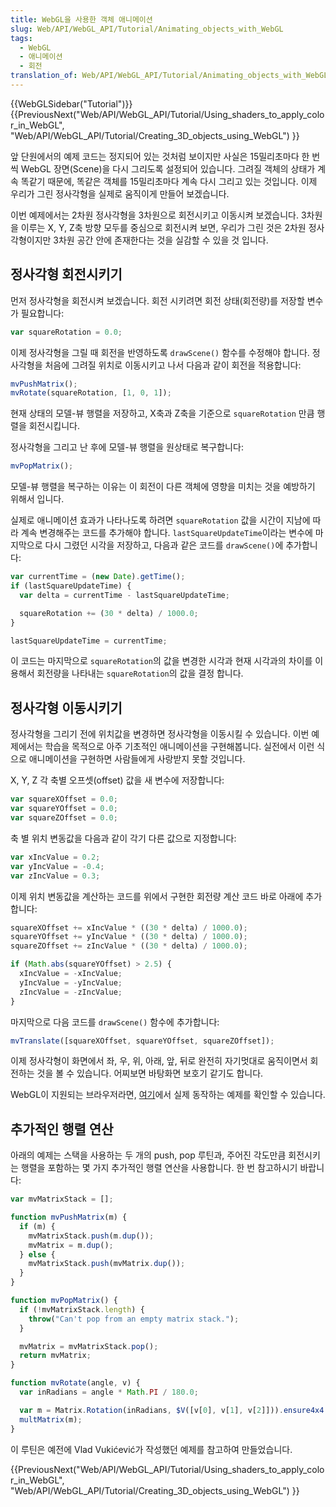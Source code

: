 ```yaml
---
title: WebGL을 사용한 객체 애니메이션
slug: Web/API/WebGL_API/Tutorial/Animating_objects_with_WebGL
tags:
  - WebGL
  - 애니메이션
  - 회전
translation_of: Web/API/WebGL_API/Tutorial/Animating_objects_with_WebGL
---
```

{{WebGLSidebar("Tutorial")}} {{PreviousNext("Web/API/WebGL_API/Tutorial/Using_shaders_to_apply_color_in_WebGL", "Web/API/WebGL_API/Tutorial/Creating_3D_objects_using_WebGL") }}

앞 단원에서의 예제 코드는 정지되어 있는 것처럼 보이지만 사실은 15밀리초마다 한 번 씩 WebGL 장면(Scene)을 다시 그리도록 설정되어 있습니다. 그려질 객체의 상태가 계속 똑같기 때문에, 똑같은 객체를 15밀리초마다 계속 다시 그리고 있는 것입니다. 이제 우리가 그린 정사각형을 실제로 움직이게 만들어 보겠습니다.

이번 예제에서는 2차원 정사각형을 3차원으로 회전시키고 이동시켜 보겠습니다. 3차원을 이루는 X, Y, Z축 방향 모두를 중심으로 회전시켜 보면, 우리가 그린 것은 2차원 정사각형이지만 3차원 공간 안에 존재한다는 것을 실감할 수 있을 것 입니다.

## 정사각형 회전시키기

먼저 정사각형을 회전시켜 보겠습니다. 회전 시키려면 회전 상태(회전량)를 저장할 변수가 필요합니다:

```js
var squareRotation = 0.0;
```

이제 정사각형을 그릴 때 회전을 반영하도록 `drawScene()` 함수를 수정해야 합니다. 정사각형을 처음에 그려질 위치로 이동시키고 나서 다음과 같이 회전을 적용합니다:

```js
mvPushMatrix();
mvRotate(squareRotation, [1, 0, 1]);
```

현재 상태의 모델-뷰 행렬을 저장하고, X축과 Z축을 기준으로 `squareRotation` 만큼 행렬을 회전시킵니다.

정사각형을 그리고 난 후에 모델-뷰 행렬을 원상태로 복구합니다:

```js
mvPopMatrix();
```

모델-뷰 행렬을 복구하는 이유는 이 회전이 다른 객체에 영향을 미치는 것을 예방하기 위해서 입니다.

실제로 애니메이션 효과가 나타나도록 하려면 `squareRotation` 값을 시간이 지남에 따라 계속 변경해주는 코드를 추가해야 합니다. `lastSquareUpdateTime`이라는 변수에 마지막으로 다시 그렸던 시각을 저장하고, 다음과 같은 코드를 `drawScene()`에 추가합니다:

```js
var currentTime = (new Date).getTime();
if (lastSquareUpdateTime) {
  var delta = currentTime - lastSquareUpdateTime;

  squareRotation += (30 * delta) / 1000.0;
}

lastSquareUpdateTime = currentTime;
```

이 코드는 마지막으로 `squareRotation`의 값을 변경한 시각과 현재 시각과의 차이를 이용해서 회전량을 나타내는 `squareRotation`의 값을 결정 합니다.

## 정사각형 이동시키기

정사각형을 그리기 전에 위치값을 변경하면 정사각형을 이동시킬 수 있습니다. 이번 예제에서는 학습을 목적으로 아주 기초적인 애니메이션을 구현해봅니다. 실전에서 이런 식으로 애니메이션을 구현하면 사람들에게 사랑받지 못할 것입니다.

X, Y, Z 각 축별 오프셋(offset) 값을 새 변수에 저장합니다:

```js
var squareXOffset = 0.0;
var squareYOffset = 0.0;
var squareZOffset = 0.0;
```

축 별 위치 변동값을 다음과 같이 각기 다른 값으로 지정합니다:

```js
var xIncValue = 0.2;
var yIncValue = -0.4;
var zIncValue = 0.3;
```

이제 위치 변동값을 계산하는 코드를 위에서 구현한 회전량 계산 코드 바로 아래에 추가합니다:

```js
squareXOffset += xIncValue * ((30 * delta) / 1000.0);
squareYOffset += yIncValue * ((30 * delta) / 1000.0);
squareZOffset += zIncValue * ((30 * delta) / 1000.0);

if (Math.abs(squareYOffset) > 2.5) {
  xIncValue = -xIncValue;
  yIncValue = -yIncValue;
  zIncValue = -zIncValue;
}
```

마지막으로 다음 코드를 `drawScene()` 함수에 추가합니다:

```js
mvTranslate([squareXOffset, squareYOffset, squareZOffset]);
```

이제 정사각형이 화면에서 좌, 우, 위, 아래, 앞, 뒤로 완전히 자기멋대로 움직이면서 회전하는 것을 볼 수 있습니다. 어찌보면 바탕화면 보호기 같기도 합니다.

WebGL이 지원되는 브라우저라면, [여기](/samples/webgl/sample4/index.html)에서 실제 동작하는 예제를 확인할 수 있습니다.

## 추가적인 행렬 연산

아래의 예제는 스택을 사용하는 두 개의 push, pop 루틴과, 주어진 각도만큼 회전시키는 행렬을 포함하는 몇 가지 추가적인 행렬 연산을 사용합니다. 한 번 참고하시기 바랍니다:

```js
var mvMatrixStack = [];

function mvPushMatrix(m) {
  if (m) {
    mvMatrixStack.push(m.dup());
    mvMatrix = m.dup();
  } else {
    mvMatrixStack.push(mvMatrix.dup());
  }
}

function mvPopMatrix() {
  if (!mvMatrixStack.length) {
    throw("Can't pop from an empty matrix stack.");
  }

  mvMatrix = mvMatrixStack.pop();
  return mvMatrix;
}

function mvRotate(angle, v) {
  var inRadians = angle * Math.PI / 180.0;

  var m = Matrix.Rotation(inRadians, $V([v[0], v[1], v[2]])).ensure4x4();
  multMatrix(m);
}
```

이 루틴은 예전에 Vlad Vukićević가 작성했던 예제를 참고하여 만들었습니다.

{{PreviousNext("Web/API/WebGL_API/Tutorial/Using_shaders_to_apply_color_in_WebGL", "Web/API/WebGL_API/Tutorial/Creating_3D_objects_using_WebGL") }}
